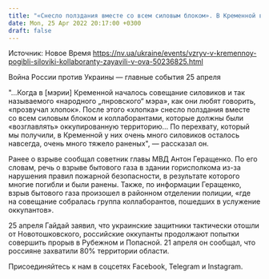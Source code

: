 ```yaml
---
title: "«Снесло полздания вместе со всем силовым блоком». В Кременной во время совещания «мэра» от «ЛНР» произошел взрыв, есть погибшие — ОВА"
date: Mon, 25 Apr 2022 20:17:00 +0300
draft: false
---
```

Источник: Новое Время https://nv.ua/ukraine/events/vzryv-v-kremennoy-pogibli-siloviki-kollaboranty-zayavili-v-ova-50236825.html


 Война России против Украины — главные события 25 апреля

"…Когда в [мэрии] Кременной началось совещание силовиков и так называемого «народного „лнровского“ мэра», как они любят говорить, «прозвучал хлопок». После этого «хлопка» снесло полздания вместе со всем силовым блоком и коллаборантами, которые должны были «возглавлять» оккупированную территорию… По перехвату, который мы получили, в Кременной у них очень много силовиков осталось навсегда, очень много тяжело раненых", — рассказал он.

Ранее о взрыве сообщал советник главы МВД Антон Геращенко. По его словам, речь о взрыве бытового газа в здании горисполкома из-за нарушения правил пожарной безопасности, в результате которого многие погибли и были ранены. Также, по информации Геращенко, взрыв бытового газа произошел в районном отделении полиции, «где на совещание собралась группа коллаборантов, пошедших в услужение оккупантов».

25 апреля Гайдай заявил, что украинские защитники тактически отошли от Новотошковского, российские оккупанты продолжают попытки совершить прорыв в Рубежном и Попасной. 21 апреля он сообщал, что россияне захватили 80% территории области.

Присоединяйтесь к нам в соцсетях Facebook, Telegram и Instagram.
